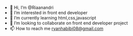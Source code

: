 - 👋 Hi, I’m @Riaanandri
- 👀 I’m interested in front end developer
- 🌱 I’m currently learning html,css,javascript
- 💞️ I’m looking to collaborate on front end developer project
- 📫 How to reach me ryanhabibi08@gmail.com

<!---
Riaanandri/Riaanandri is a ✨ special ✨ repository because its `README.md` (this file) appears on your GitHub profile.
You can click the Preview link to take a look at your changes.
--->
